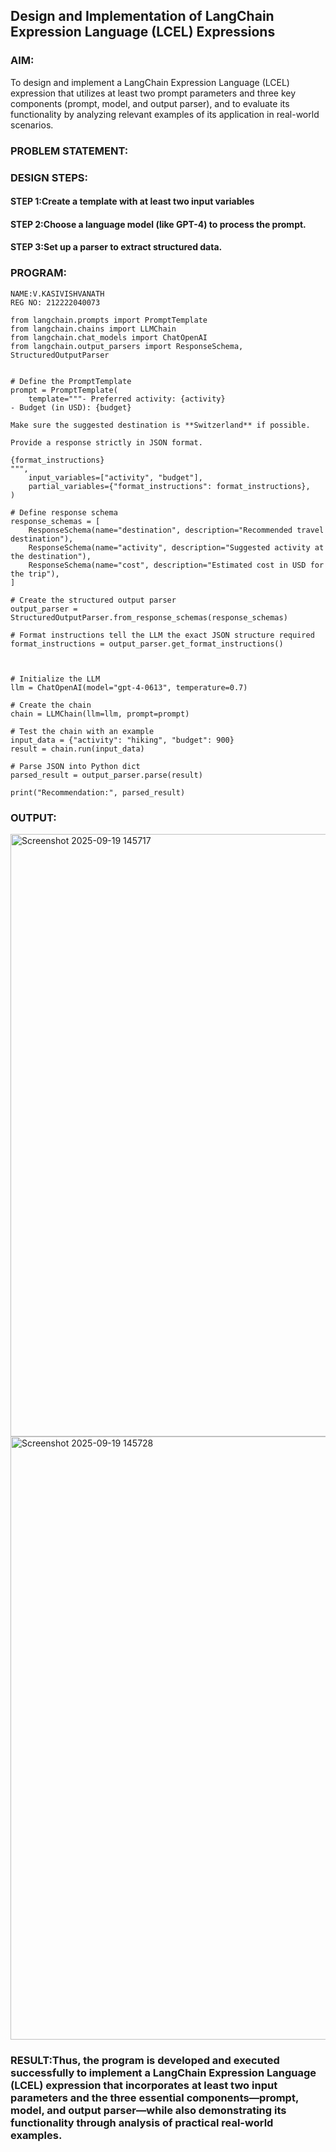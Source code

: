 ## Design and Implementation of LangChain Expression Language (LCEL) Expressions

### AIM:
To design and implement a LangChain Expression Language (LCEL) expression that utilizes at least two prompt parameters and three key components (prompt, model, and output parser), and to evaluate its functionality by analyzing relevant examples of its application in real-world scenarios.

### PROBLEM STATEMENT:

### DESIGN STEPS:

#### STEP 1:Create a template with at least two input variables

#### STEP 2:Choose a language model (like GPT-4) to process the prompt.

#### STEP 3:Set up a parser to extract structured data.

### PROGRAM:
```
NAME:V.KASIVISHVANATH
REG NO: 212222040073
```
```
from langchain.prompts import PromptTemplate
from langchain.chains import LLMChain
from langchain.chat_models import ChatOpenAI
from langchain.output_parsers import ResponseSchema, StructuredOutputParser


# Define the PromptTemplate
prompt = PromptTemplate(
    template="""- Preferred activity: {activity}
- Budget (in USD): {budget}

Make sure the suggested destination is **Switzerland** if possible.  

Provide a response strictly in JSON format.

{format_instructions}
""",
    input_variables=["activity", "budget"],
    partial_variables={"format_instructions": format_instructions},
)

# Define response schema
response_schemas = [
    ResponseSchema(name="destination", description="Recommended travel destination"),
    ResponseSchema(name="activity", description="Suggested activity at the destination"),
    ResponseSchema(name="cost", description="Estimated cost in USD for the trip"),
]

# Create the structured output parser
output_parser = StructuredOutputParser.from_response_schemas(response_schemas)

# Format instructions tell the LLM the exact JSON structure required
format_instructions = output_parser.get_format_instructions()



# Initialize the LLM
llm = ChatOpenAI(model="gpt-4-0613", temperature=0.7)

# Create the chain
chain = LLMChain(llm=llm, prompt=prompt)

# Test the chain with an example
input_data = {"activity": "hiking", "budget": 900}
result = chain.run(input_data)

# Parse JSON into Python dict
parsed_result = output_parser.parse(result)

print("Recommendation:", parsed_result)

```

### OUTPUT:
<img width="1920" height="964" alt="Screenshot 2025-09-19 145717" src="https://github.com/user-attachments/assets/ed741db2-90d5-453f-9d14-9e32c6ee870a" />
<img width="1919" height="965" alt="Screenshot 2025-09-19 145728" src="https://github.com/user-attachments/assets/d3b1639c-3292-4dc3-a2dc-d68f78d990f1" />




### RESULT:Thus, the program is developed and executed successfully to implement a LangChain Expression Language (LCEL) expression that incorporates at least two input parameters and the three essential components—prompt, model, and output parser—while also demonstrating its functionality through analysis of practical real-world examples.
